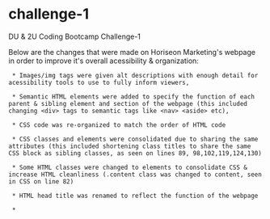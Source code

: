 # challenge-1

DU &amp; 2U Coding Bootcamp Challenge-1 

Below are the changes that were made on Horiseon Marketing's webpage in order to improve it's overall acessibility & organization:

     * Images/img tags were given alt descriptions with enough detail for acessibility tools to use to fully inform viewers,
     
     * Semantic HTML elements were added to specify the function of each parent & sibling element and section of the webpage (this included changing <div> tags to semantic tags like <nav> <aside> etc),
     
     * CSS code was re-organized to match the order of HTML code 
     
     * CSS classes and elements were consolidated due to sharing the same attributes (this included shortening class titles to share the same CSS block as sibling classes, as seen on lines 89, 98,102,119,124,130)
     
     * Some HTML classes were changed to elements to consolidate CSS & increase HTML cleanliness (.content class was changed to content, seen in CSS on line 82)
     
     * HTML head title was renamed to reflect the function of the webpage 
     
     *
